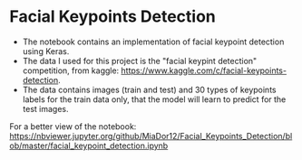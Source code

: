 # Facial Keypoints Detection
* The notebook contains an implementation of facial keypoint detection using Keras.
* The data I used for this project is the "facial keypint detection" competition, from kaggle: https://www.kaggle.com/c/facial-keypoints-detection.
* The data contains images (train and test) and 30 types of keypoints labels for the train data only, that the model will learn to predict for the test images.

For a better view of the notebook: https://nbviewer.jupyter.org/github/MiaDor12/Facial_Keypoints_Detection/blob/master/facial_keypoint_detection.ipynb
